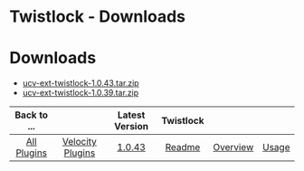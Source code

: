 
Twistlock - Downloads
=====================

# Downloads

- [ucv-ext-twistlock-1.0.43.tar.zip](https://raw.githubusercontent.com/UrbanCode/IBM-UCV-PLUGINS/main/files/ucv-ext-twistlock/ucv-ext-twistlock-1.0.43.tar.zip)
- [ucv-ext-twistlock-1.0.39.tar.zip](https://raw.githubusercontent.com/UrbanCode/IBM-UCV-PLUGINS/main/files/ucv-ext-twistlock/ucv-ext-twistlock-1.0.39.tar.zip)

|Back to ...||Latest Version|Twistlock |||
| :---: | :---: | :---: | :---: | :---: | :---: |
|[All Plugins](../../index.md)|[Velocity Plugins](../README.md)|[1.0.43](https://raw.githubusercontent.com/UrbanCode/IBM-UCV-PLUGINS/main/files/ucv-ext-twistlock/ucv-ext-twistlock-1.0.43.tar.zip)|[Readme](README.md)|[Overview](overview.md)|[Usage](usage.md)|
